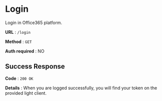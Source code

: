 # Login

Login in Office365 platform.

**URL** : `/login`

**Method** : `GET`

**Auth required** : NO

## Success Response

**Code** : `200 OK`

**Details** : When you are logged successfully, you will find your token on the provided light client.